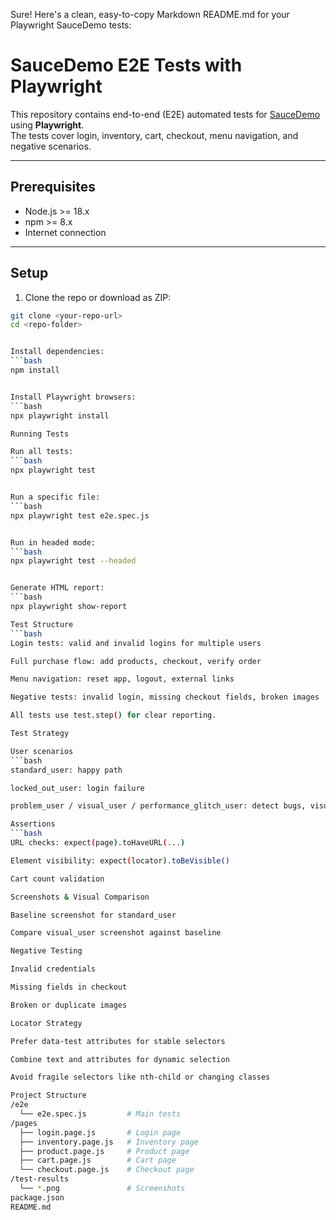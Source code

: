 Sure! Here's a clean, easy-to-copy Markdown README.md for your Playwright SauceDemo tests:

# SauceDemo E2E Tests with Playwright

This repository contains end-to-end (E2E) automated tests for [SauceDemo](https://www.saucedemo.com/) using **Playwright**.  
The tests cover login, inventory, cart, checkout, menu navigation, and negative scenarios.

---

## Prerequisites

- Node.js >= 18.x  
- npm >= 8.x  
- Internet connection  

---

## Setup

1. Clone the repo or download as ZIP:

```bash
git clone <your-repo-url>
cd <repo-folder>


Install dependencies:
```bash
npm install


Install Playwright browsers:
```bash
npx playwright install

Running Tests

Run all tests:
```bash
npx playwright test


Run a specific file:
```bash
npx playwright test e2e.spec.js


Run in headed mode:
```bash
npx playwright test --headed


Generate HTML report:
```bash
npx playwright show-report

Test Structure
```bash
Login tests: valid and invalid logins for multiple users

Full purchase flow: add products, checkout, verify order

Menu navigation: reset app, logout, external links

Negative tests: invalid login, missing checkout fields, broken images

All tests use test.step() for clear reporting.

Test Strategy

User scenarios
```bash
standard_user: happy path

locked_out_user: login failure

problem_user / visual_user / performance_glitch_user: detect bugs, visual diffs, slow loading

Assertions
```bash
URL checks: expect(page).toHaveURL(...)

Element visibility: expect(locator).toBeVisible()

Cart count validation

Screenshots & Visual Comparison

Baseline screenshot for standard_user

Compare visual_user screenshot against baseline

Negative Testing

Invalid credentials

Missing fields in checkout

Broken or duplicate images

Locator Strategy

Prefer data-test attributes for stable selectors

Combine text and attributes for dynamic selection

Avoid fragile selectors like nth-child or changing classes

Project Structure
/e2e
  └── e2e.spec.js         # Main tests
/pages
  ├── login.page.js       # Login page
  ├── inventory.page.js   # Inventory page
  ├── product.page.js     # Product page
  ├── cart.page.js        # Cart page
  └── checkout.page.js    # Checkout page
/test-results
  └── *.png               # Screenshots
package.json
README.md


